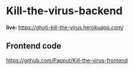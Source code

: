 # Kill-the-virus-backend
**live:** <https://ghoti-kill-the-virus.herokuapp.com/>
## Frontend code
<https://github.com/Papput/Kill-the-virus-frontend>

